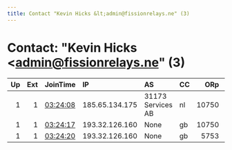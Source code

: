 ```yaml
---
title: Contact "Kevin Hicks &lt;admin@fissionrelays.ne" (3)
---
```


# Contact: "Kevin Hicks &lt;admin@fissionrelays.ne" (3)

|   Up |   Ext | JoinTime                                                                                            | IP             | AS                | CC   |   ORp |   Dirp | OS    | Version   | Nickname      |   eFamMembers |
|-----:|------:|:----------------------------------------------------------------------------------------------------|:---------------|:------------------|:-----|------:|-------:|:------|:----------|:--------------|--------------:|
|    1 |     1 | [03:24:08](https://metrics.torproject.org/rs.html#details/5FA7596FB2BA2C889337F8B82DD7127BBB240D4D) | 185.65.134.175 | 31173 Services AB | nl   | 10750 |  20753 | Linux | 0.4.2.6   | FissionMasq02 |            22 |
|    1 |     1 | [03:24:17](https://metrics.torproject.org/rs.html#details/7533ABDA9027F40CF87FB6189AEBB1F43A132A0B) | 193.32.126.160 | None              | gb   | 10750 |  20753 | Linux | 0.4.2.6   | FissionMasq04 |            22 |
|    1 |     1 | [03:24:20](https://metrics.torproject.org/rs.html#details/8628D2ACCA1C9BE596DED1DF9D0099BBDB1352B3) | 193.32.126.160 | None              | gb   |  5753 |   6068 | Linux | 0.4.2.6   | FissionMasq03 |            22 |
